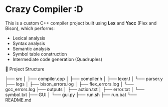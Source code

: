 # Crazy Compiler :D

This is a custom C++ compiler project built using **Lex** and **Yacc** (Flex and Bison), which performs:
- Lexical analysis
- Syntax analysis
- Semantic analysis
- Symbol table construction
- Intermediate code generation (Quadruples)


📁 Project Structure


├── src
│ ├── compiler.cpp
│ ├── compiler.h
│ ├── lexer.l
│ └── parser.y
├── logs
│ ├── bison_errors.log
│ ├── flex_errors.log
│ └── gcc_errors.log
├── outputs
│ ├── action.txt
│ ├── error.txt
│ └── symbol.txt
├── GUI
│ └── gui.py
├── run.sh
├── run.bat
└── README.md